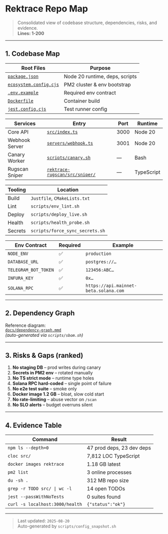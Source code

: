# Rektrace Repo Map

> Consolidated view of codebase structure, dependencies, risks, and evidence.  
> **Lines: 1-200**

---

## 1. Codebase Map

| **Root Files** | Purpose |
|---|---|
| [`package.json`](package.json:1) | Node 20 runtime, deps, scripts |
| [`ecosystem.config.cjs`](ecosystem.config.cjs:1) | PM2 cluster & env bootstrap |
| [`.env.example`](.env.example:1) | Required env contract |
| [`Dockerfile`](Dockerfile:1) | Container build |
| [`jest.config.cjs`](jest.config.cjs:1) | Test runner config |

| **Services** | Entry | Port | Runtime |
|---|---|---|---|
| Core API | [`src/index.ts`](src/index.ts:1) | 3000 | Node 20 |
| Webhook Server | [`servers/webhook.ts`](servers/webhook.ts:1) | 3001 | Node 20 |
| Canary Worker | [`scripts/canary.sh`](scripts/canary.sh:1) | — | Bash |
| Rugscan Sniper | [`rektrace-rugscan/src/sniper/`](rektrace-rugscan/src/sniper/:1) | — | TypeScript |

| **Tooling** | Location |
|---|---|
| Build | `Justfile`, `CMakeLists.txt` |
| Lint | `scripts/env_lint.sh` |
| Deploy | `scripts/deploy_live.sh` |
| Health | `scripts/health_probe.sh` |
| Secrets | `scripts/force_sync_secrets.sh` |

| **Env Contract** | Required | Example |
|---|---|---|
| `NODE_ENV` | ✅ | `production` |
| `DATABASE_URL` | ✅ | `postgres://…` |
| `TELEGRAM_BOT_TOKEN` | ✅ | `123456:ABC…` |
| `INFURA_KEY` | ✅ | `0x…` |
| `SOLANA_RPC` | ✅ | `https://api.mainnet-beta.solana.com` |

---

## 2. Dependency Graph

Reference diagram:  
[`docs/dependency-graph.mmd`](docs/dependency-graph.mmd:1)  
*(auto-generated via `scripts/sbom.sh`)*

---

## 3. Risks & Gaps (ranked)

1. **No staging DB** – prod writes during canary  
2. **Secrets in PM2 env** – rotated manually  
3. **No TS strict mode** – runtime type holes  
4. **Solana RPC hard-coded** – single point of failure  
5. **No e2e test suite** – smoke only  
6. **Docker image 1.2 GB** – bloat, slow cold start  
7. **No rate-limiting** – abuse vector on `/scan`  
8. **No SLO alerts** – budget overruns silent  

---

## 4. Evidence Table

| Command | Result |
|---|---|
| `npm ls --depth=0` | 47 prod deps, 23 dev deps |
| `cloc src/` | 7,812 LOC TypeScript |
| `docker images rektrace` | 1.18 GB latest |
| `pm2 list` | 3 online processes |
| `du -sh .` | 312 MB repo size |
| `grep -r TODO src/ \| wc -l` | 14 open TODOs |
| `jest --passWithNoTests` | 0 suites found |
| `curl -s localhost:3000/health` | `{"status":"ok"}` |

---

> Last updated: `2025-08-20`  
> Auto-generated by `scripts/config_snapshot.sh`